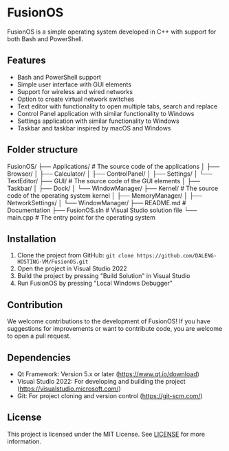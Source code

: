 # FusionOS

FusionOS is a simple operating system developed in C++ with support for both Bash and PowerShell.

## Features
- Bash and PowerShell support
- Simple user interface with GUI elements
- Support for wireless and wired networks
- Option to create virtual network switches
- Text editor with functionality to open multiple tabs, search and replace
- Control Panel application with similar functionality to Windows
- Settings application with similar functionality to Windows
- Taskbar and taskbar inspired by macOS and Windows

## Folder structure
FusionOS/
├── Applications/ # The source code of the applications
│ ├── Browser/
│ ├── Calculator/
│ ├── ControlPanel/
│ ├── Settings/
│ └── TextEditor/
├── GUI/ # The source code of the GUI elements
│ ├── Taskbar/
│ ├── Dock/
│ └── WindowManager/
├── Kernel/ # The source code of the operating system kernel
│ ├── MemoryManager/
│ ├── NetworkSettings/
│ └── WindowManager/
├── README.md # Documentation
├── FusionOS.sln # Visual Studio solution file
└── main.cpp # The entry point for the operating system

## Installation
1. Clone the project from GitHub: `git clone https://github.com/DALENG-HOSTING-VM/FusionOS.git`
2. Open the project in Visual Studio 2022
3. Build the project by pressing "Build Solution" in Visual Studio
4. Run FusionOS by pressing "Local Windows Debugger"

## Contribution
We welcome contributions to the development of FusionOS! If you have suggestions for improvements or want to contribute code, you are welcome to open a pull request.

## Dependencies
- Qt Framework: Version 5.x or later (https://www.qt.io/download)
- Visual Studio 2022: For developing and building the project (https://visualstudio.microsoft.com/)
- Git: For project cloning and version control (https://git-scm.com/)

## License
This project is licensed under the MIT License. See [LICENSE](LICENSE) for more information.
